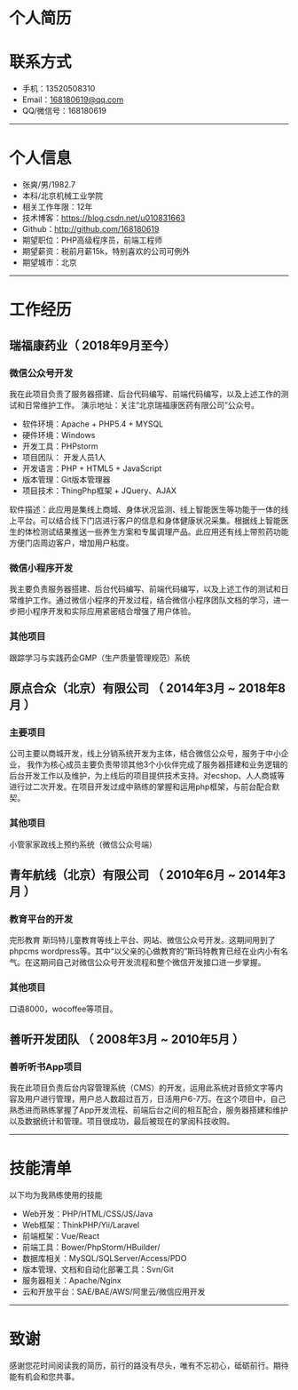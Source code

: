 # 个人简历

# 联系方式

- 手机：13520508310
- Email：168180619@qq.com
- QQ/微信号：168180619

---

# 个人信息

 - 张爽/男/1982.7
 - 本科/北京机械工业学院
 - 相关工作年限：12年
 - 技术博客：https://blog.csdn.net/u010831663
 - Github：http://github.com/168180619
 - 期望职位：PHP高级程序员，前端工程师
 - 期望薪资：税前月薪15k，特别喜欢的公司可例外
 - 期望城市：北京

---

# 工作经历


##  瑞福康药业（ 2018年9月至今）

### 微信公众号开发
我在此项目负责了服务器搭建、后台代码编写、前端代码编写，以及上述工作的测试和日常维护工作。
演示地址：关注“北京瑞福康医药有限公司”公众号。
- 软件环境：Apache + PHP5.4 + MYSQL
- 硬件环境：Windows
- 开发工具：PHPstorm
- 项目团队： 开发人员1人
- 开发语言：PHP + HTML5 + JavaScript
- 版本管理：Git版本管理器
- 项目技术：ThingPhp框架 + JQuery、AJAX

软件描述：此应用是集线上商城、身体状况监测、线上智能医生等功能于一体的线上平台。可以结合线下门店进行客户的信息和身体健康状况采集。根据线上智能医生的体检测试结果推送一些养生方案和专属调理产品。此应用还有线上带煎药功能方便门店周边客户，增加用户粘度。



### 微信小程序开发
我主要负责服务器搭建、后台代码编写、前端代码编写，以及上述工作的测试和日常维护工作。通过微信小程序的开发过程，结合微信小程序团队文档的学习，进一步把小程序开发和实际应用紧密结合增强了用户体验。


### 其他项目

跟踪学习与实践药企GMP（生产质量管理规范）系统



 
## 原点合众（北京）有限公司 （ 2014年3月 ~ 2018年8月 ）

### 主要项目 

公司主要以商城开发，线上分销系统开发为主体，结合微信公众号，服务于中小企业，
我作为核心成员主要负责带领其他3个小伙伴完成了服务器搭建和业务逻辑的后台开发工作以及维护，为上线后的项目提供技术支持。对ecshop、人人商城等进行过二次开发。在项目开发过成中熟练的掌握和运用php框架，与前台配合默契。

### 其他项目
 小管家家政线上预约系统（微信公众号端）




## 青年航线（北京）有限公司 （ 2010年6月 ~ 2014年3月 ）

### 教育平台的开发
完形教育 斯玛特儿童教育等线上平台、网站、微信公众号开发。这期间用到了phpcms wordpress等。其中“以父亲的心做教育的”斯玛特教育已经在业内小有名气。在这期间自己对微信公众号开发流程和整个微信开发接口进一步掌握。


### 其他项目
口语8000，wocoffee等项目。 




## 善听开发团队 （ 2008年3月 ~ 2010年5月 ）

### 善听听书App项目 
我在此项目负责后台内容管理系统（CMS）的开发，运用此系统对音频文字等内容及用户进行管理，用户总人数超过百万，日活用户6-7万。在这个项目中，自己熟悉进而熟练掌握了App开发流程、前端后台之间的相互配合，服务器搭建和维护以及数据统计和管理。项目很成功，最后被现在的掌阅科技收购。


---

# 技能清单


以下均为我熟练使用的技能

- Web开发：PHP/HTML/CSS/JS/Java
- Web框架：ThinkPHP/Yii/Laravel
- 前端框架：Vue/React
- 前端工具：Bower/PhpStorm/HBuilder/
- 数据库相关：MySQL/SQLServer/Access/PDO
- 版本管理、文档和自动化部署工具：Svn/Git
- 服务器相关：Apache/Nginx
- 云和开放平台：SAE/BAE/AWS/阿里云/微信应用开发


---

# 致谢
感谢您花时间阅读我的简历，前行的路没有尽头，唯有不忘初心，砥砺前行。期待能有机会和您共事。
